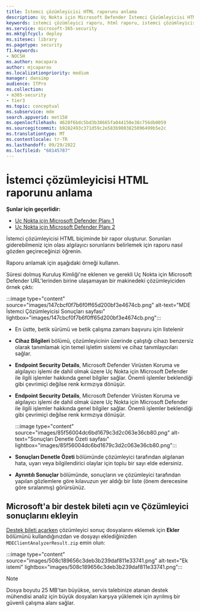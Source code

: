```yaml
---
title: İstemci çözümleyicisi HTML raporunu anlama
description: Uç Nokta için Microsoft Defender İstemci Çözümleyicisi HTML raporunu analiz etmeyi öğrenin
keywords: istemci çözümleyici raporu, html raporu, istemci çözümleyicisi
ms.service: microsoft-365-security
ms.mktglfcycl: deploy
ms.sitesec: library
ms.pagetype: security
f1.keywords:
- NOCSH
ms.author: macapara
author: mjcaparas
ms.localizationpriority: medium
manager: dansimp
audience: ITPro
ms.collection:
- m365-security
- tier3
ms.topic: conceptual
ms.subservice: mde
search.appverid: met150
ms.openlocfilehash: 4628f6bdc5bd3b38665fa044150e38c756db0059
ms.sourcegitcommit: b9282493c371d59c2e583b9803825096499b5e2c
ms.translationtype: MT
ms.contentlocale: tr-TR
ms.lasthandoff: 09/29/2022
ms.locfileid: "68145787"
---
```

# <a name="understand-the-client-analyzer-html-report"></a>İstemci çözümleyicisi HTML raporunu anlama

**Şunlar için geçerlidir:**
- [Uç Nokta için Microsoft Defender Planı 1](https://go.microsoft.com/fwlink/?linkid=2154037)
- [Uç Nokta için Microsoft Defender Planı 2](https://go.microsoft.com/fwlink/?linkid=2154037)

İstemci çözümleyicisi HTML biçiminde bir rapor oluşturur. Sorunları giderebilmeniz için olası algılayıcı sorunlarını belirlemek için raporu nasıl gözden geçireceğinizi öğrenin.

Raporu anlamak için aşağıdaki örneği kullanın.

 Süresi dolmuş Kuruluş Kimliği'ne eklenen ve gerekli Uç Nokta için Microsoft Defender URL'lerinden birine ulaşamayan bir makinedeki çözümleyiciden örnek çıktı:

:::image type="content" source="images/147cbcf0f7b6f0ff65d200bf3e4674cb.png" alt-text="MDE İstemci Çözümleyicisi Sonuçları sayfası" lightbox="images/147cbcf0f7b6f0ff65d200bf3e4674cb.png":::

- En üstte, betik sürümü ve betik çalışma zamanı başvuru için listelenir
- **Cihaz Bilgileri** bölümü, çözümleyicinin üzerinde çalıştığı cihazı benzersiz olarak tanımlamak için temel işletim sistemi ve cihaz tanımlayıcıları sağlar.
- **Endpoint Security Details**, Microsoft Defender Virüsten Koruma ve algılayıcı işlemi de dahil olmak üzere Uç Nokta için Microsoft Defender ile ilgili işlemler hakkında genel bilgiler sağlar. Önemli işlemler beklendiği gibi çevrimiçi değilse renk kırmızıya dönüşür.
  
-   **Endpoint Security Details**, Microsoft Defender Virüsten Koruma ve algılayıcı işlemi de dahil olmak üzere Uç Nokta için Microsoft Defender ile ilgili işlemler hakkında genel bilgiler sağlar. Önemli işlemler beklendiği gibi çevrimiçi değilse renk kırmızıya dönüşür.

    :::image type="content" source="images/85f56004dc6bd1679c3d2c063e36cb80.png" alt-text="Sonuçları Denetle Özeti sayfası" lightbox="images/85f56004dc6bd1679c3d2c063e36cb80.png":::

-   **Sonuçları Denetle Özeti** bölümünde çözümleyici tarafından algılanan hata, uyarı veya bilgilendirici olaylar için toplu bir sayı elde edersiniz.

-   **Ayrıntılı Sonuçlar** bölümünde, sonuçların ve çözümleyici tarafından yapılan gözlemlere göre kılavuzun yer aldığı bir liste (önem derecesine göre sıralanmış) görürsünüz.

## <a name="open-a-support-ticket-to-microsoft-and-include-the-analyzer-results"></a>Microsoft'a bir destek bileti açın ve Çözümleyici sonuçlarını ekleyin

[Destek bileti açarken](contact-support.md#open-a-service-request) çözümleyici sonuç dosyalarını eklemek için **Ekler** bölümünü kullandığınızdan ve dosyayı eklediğinizden `MDEClientAnalyzerResult.zip` emin olun:

:::image type="content" source="images/508c189656c3deb3b239daf811e33741.png" alt-text="Ek istemi" lightbox="images/508c189656c3deb3b239daf811e33741.png":::

> [!NOTE]
> Dosya boyutu 25 MB'tan büyükse, servis talebinize atanan destek mühendisi analiz için büyük dosyaları karşıya yüklemek için ayrılmış bir güvenli çalışma alanı sağlar.
